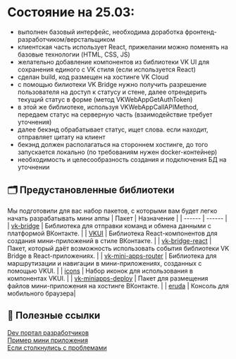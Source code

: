 
# Состояние на 25.03:
 - выполнен базовый интерфейс, необходима доработка фронтенд-разработчиком/верстальщиком
 - клиентская часть использует React, прижелании можно поменять на базовые технологии (HTML, CSS, JS) 
 - желательно добавление компонентов из библиотеки VK UI для сохранения единого с VK стиля (если используется React)
 - сделан build, код размещен на хостинге VK Cloud
 - с помощью билиотеки VK Bridge нужно получить разрешение пользователя на доступ к статусу и стене, далее отрендерить текущий статус в форме (метод VKWebAppGetAuthToken)
 - в этой же библиотеке, используя VKWebAppCallAPIMethod, передаем статус на серверную часть (взаимодействие требует уточнения)
 - далее бекэнд обрабатывает статус, ищет слова. если находит, отправляет цитату на клиент
 - бекэнд должен располагаться на стороннем хостинге, до того запускается локально (по требованиям нужен docker-контейнер)
 - необходимость и целесообразность создания и подключения БД на уточнении

## 🗂️ Предустановленные библиотеки

Мы подготовили для вас набор пакетов, с которыми вам будет легко начать разрабатывать мини аппы
| Пакет | Назначение |
| ------ | ------ |
| [vk-bridge](https://dev.vk.com/ru/mini-apps/bridge) | Библиотека для отправки команд и обмена данными с платформой ВКонтакте. |
| [VKUI](https://vkcom.github.io/VKUI/) | Библиотека React-компонентов для создания мини-приложений в стиле ВКонтакте. |
| [vk-bridge-react](https://www.npmjs.com/package/@vkontakte/vk-bridge-react) | Пакет, который даёт возможность использовать события библиотеки VK Bridge в React-приложениях. |
| [vk-mini-apps-router](https://dev.vk.com/ru/libraries/router) | Библиотека для маршрутизации и навигации в мини-приложениях, созданных с помощью VKUI. |
| [icons](https://vkcom.github.io/icons/) | Набор иконок для использования в компонентах VKUI. |
| [vk-miniapps-deploy](https://dev.vk.com/ru/mini-apps/development/hosting) | Пакет для размещения файлов мини-приложения на хостинге ВКонтакте. |
| [eruda](https://www.npmjs.com/package/eruda) | Консоль для мобильного браузера|

## 📎 Полезные ссылки

[Dev портал разработчиков](https://dev.vk.com/ru)  
[Пример мини приложения](https://dev.vk.com/ru/mini-apps/examples/shop)  
[Если столкнулись с проблемами](https://github.com/VKCOM/create-vk-mini-app/issues)
